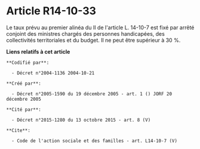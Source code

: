 # Article R14-10-33

Le taux prévu au premier alinéa du II de l'article L. 14-10-7 est fixé par arrêté conjoint des ministres chargés des
personnes handicapées, des collectivités territoriales et du budget. Il ne peut être supérieur à 30 %.

**Liens relatifs à cet article**

	**Codifié par**:

	  - Décret n°2004-1136 2004-10-21

	**Créé par**:

	  - Décret n°2005-1590 du 19 décembre 2005 - art. 1 () JORF 20 décembre 2005

	**Cité par**:

	  - Décret n°2015-1280 du 13 octobre 2015 - art. 8 (V)

	**Cite**:

	  - Code de l'action sociale et des familles - art. L14-10-7 (V)
